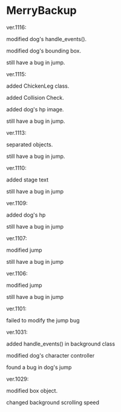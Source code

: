 # MerryBackup

ver.1116:

modified dog's handle_events().

modified dog's bounding box.

still have a bug in jump.

ver.1115:

added ChickenLeg class.

added Collision Check.

added dog's hp image.

still have a bug in jump.

ver.1113:

separated objects.

still have a bug in jump.

ver.1110:

added stage text  

still have a bug in jump

ver.1109:

added dog's hp

still have a bug in jump

ver.1107:

modified jump

still have a bug in jump

ver.1106:

modified jump

still have a bug in jump

ver.1101:

failed to modify the jump bug

ver.1031:

added handle_events() in background class

modified dog's character controller

found a bug in dog's jump

ver.1029: 

modified box object.

changed background scrolling speed
